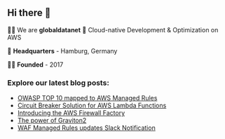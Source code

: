 ## Hi there 👋

🙋‍♀️ We are **globaldatanet** 💜 Cloud-native Development & Optimization on AWS

🌈 **Headquarters** - Hamburg, Germany

👩‍💻 **Founded** - 2017

### Explore our latest blog posts:

<!--START_SECTION:techblog-->
* [OWASP TOP 10 mapped to AWS Managed Rules](https:&#x2F;&#x2F;globaldatanet.com&#x2F;tech-blog&#x2F;owasp-top-10-mapped-to-aws-managed-rules)
* [Circuit Breaker Solution for AWS Lambda Functions](https:&#x2F;&#x2F;globaldatanet.com&#x2F;tech-blog&#x2F;circuit-breaker-solution-for-aws-lambda-functions)
* [Introducing the AWS Firewall Factory ](https:&#x2F;&#x2F;globaldatanet.com&#x2F;tech-blog&#x2F;introducing-the-aws-firewall-factory-)
* [The power of Graviton2](https:&#x2F;&#x2F;globaldatanet.com&#x2F;tech-blog&#x2F;the-power-of-graviton2)
* [WAF Managed Rules updates Slack Notification](https:&#x2F;&#x2F;globaldatanet.com&#x2F;tech-blog&#x2F;waf-managed-rules-updates-slack-notification)
<!--END_SECTION:techblog-->
